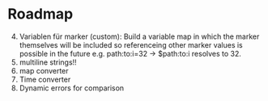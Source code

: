 # Roadmap

4. Variablen für marker (custom): Build a variable map in which the marker themselves will be included so
   referenceing other marker values is possible in the future e.g.
   path:to:i=32 -> $path:to:i resolves to 32.
11. multiline strings!!
12. map converter
13. Time converter
3. Dynamic errors for comparison

